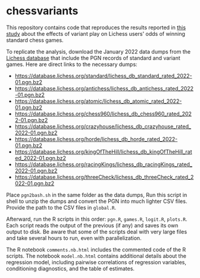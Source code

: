 # chessvariants

This repository contains code that reproduces the results reported in [this study](https://lichess.org/@/piazzai/blog/do-variants-help-you-play-better-chess-statistical-evidence/0tAPXnqH) about the effects of variant play on Lichess users' odds of winning standard chess games.

To replicate the analysis, download the January 2022 data dumps from the [Lichess database](https://database.lichess.org) that include the PGN records of standard and variant games. Here are direct links to the necessary dumps:

-   <https://database.lichess.org/standard/lichess_db_standard_rated_2022-01.pgn.bz2>
-   <https://database.lichess.org/antichess/lichess_db_antichess_rated_2022-01.pgn.bz2>
-   <https://database.lichess.org/atomic/lichess_db_atomic_rated_2022-01.pgn.bz2>
-   <https://database.lichess.org/chess960/lichess_db_chess960_rated_2022-01.pgn.bz2>
-   <https://database.lichess.org/crazyhouse/lichess_db_crazyhouse_rated_2022-01.pgn.bz2>
-   <https://database.lichess.org/horde/lichess_db_horde_rated_2022-01.pgn.bz2>
-   <https://database.lichess.org/kingOfTheHill/lichess_db_kingOfTheHill_rated_2022-01.pgn.bz2>
-   <https://database.lichess.org/racingKings/lichess_db_racingKings_rated_2022-01.pgn.bz2>
-   <https://database.lichess.org/threeCheck/lichess_db_threeCheck_rated_2022-01.pgn.bz2>

Place `pgn2bash.sh` in the same folder as the data dumps, Run this script in shell to unzip the dumps and convert the PGN into much lighter CSV files. Provide the path to the CSV files in `global.R`.

Afterward, run the R scripts in this order: `pgn.R`, `games.R`, `logit.R`, `plots.R`. Each script reads the output of the previous (if any) and saves its own output to disk. Be aware that some of the scripts deal with very large files and take several hours to run, even with parallelization.

The R notebook `comments.nb.html` includes the commented code of the R scripts. The notebook `model.nb.html` contains additional details about the regression model, including pairwise correlations of regression variables, conditioning diagnostics, and the table of estimates.
